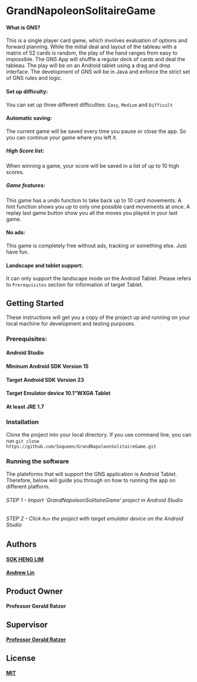 # GrandNapoleonSolitaireGame

#### What is GNS?
This is a single player card game, which involves evaluation of options and forward planning. While the initial deal and layout of the tableau with a matrix of 52 cards is random, the play of the hand ranges from easy to impossible. The GNS App will shuffle a regular deck of cards and deal the tableau. The play will be on an Android tablet using a drag and drop interface. The development of GNS will be in Java and enforce the strict set of GNS rules and logic.

#### Set up difficulty:
You can set up three different difficulties: `Easy`, `Medium` and `Difficult`

#### Automatic saving:
The current game will be saved every time you pause or close the app. So you can continue your game where you left it.

##### High Score list:
When winning a game, your score will be saved in a list of up to 10 high scores.

##### Game features:
This game has a undo function to take back up to 10 card movements. A hint function shows you up to only one possible card movements at once.
A replay last game button show you all the moves you played in your last game. 

#### No ads:
This game is completely free without ads, tracking or something else. Just have fun.

#### Landscape and tablet support: 
It can only support the landscape mode on the Android Tablet. Please refers to `Prerequisites` section for information of target Tablet.

## Getting Started
These instructions will get you a copy of the project up and running on your local machine for development and testing purposes. 


### Prerequisites:
#### Android Studio
#### Mininum Android SDK Version 15
#### Target Android SDK Version 23
#### Target Emulator device 10.1"WXGA Tablet
#### At least JRE 1.7 


### Installation 
Clone the project into your local directory. If you use command line, you can run `git clone https://github.com/Soqueen/GrandNapoleonSolitaireGame.git`

### Running the software 
The plateforms that will support the GNS application is Android Tablet. Therefore, below will guide you through on how to running the app on different platform.

###### STEP 1 - Import `GrandNapoleonSolitaireGame' project in Android Studio
###### STEP 2 - Click `Run` the project with target emulator device on the Android Studio

## Authors

#### [SOK HENG LIM](https://github.com/Soqueen)
#### [Andrew Lin](https://github.com/andrewlin94)

## Product Owner
#### Professor Gerald Ratzer

## Supervisor
#### [Professor Gerald Ratzer](https://github.com/jvybihal)

## License 
#### [MIT](https://github.com/Soqueen/GrandNapoleonSolitaireGame/blob/dev/LICENSE)

